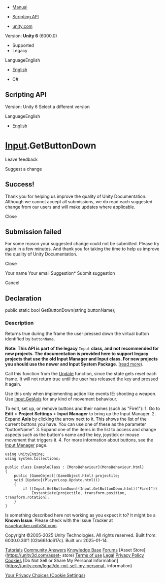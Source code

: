 [ ]()

  * [Manual](../Manual/index.html)
  * [Scripting API](../ScriptReference/index.html)

  * [unity.com](https://unity.com/)

Version: **Unity 6** (6000.0)

  * Supported
  * Legacy

LanguageEnglish

  * [English]()

  * C#

[ ](https://docs.unity3d.com)

## Scripting API

Version: Unity 6 Select a different version

LanguageEnglish

  * [English]()

#  [Input](Input.html).GetButtonDown

Leave feedback

Suggest a change

## Success!

Thank you for helping us improve the quality of Unity Documentation. Although
we cannot accept all submissions, we do read each suggested change from our
users and will make updates where applicable.

Close

## Submission failed

For some reason your suggested change could not be submitted. Please <a>try
again</a> in a few minutes. And thank you for taking the time to help us
improve the quality of Unity Documentation.

Close

Your name Your email Suggestion* Submit suggestion

Cancel

[ ]()

## Declaration

public static bool GetButtonDown(string buttonName);

### Description

Returns true during the frame the user pressed down the virtual button
identified by `buttonName`.

**Note: This API is part of the legacy** `Input` **class, and not recommended
for new projects. The documentation is provided here to support legacy
projects that use the old Input Manager and Input class. For new projects you
should use the newer and Input System Package**. ([read
more](../Manual/Input.html)).  
  
Call this function from the [Update](MonoBehaviour.Update.html) function,
since the state gets reset each frame. It will not return true until the user
has released the key and pressed it again.  
  
Use this only when implementing action like events IE: shooting a weapon.  
Use [Input.GetAxis](Input.GetAxis.html) for any kind of movement behaviour.  
  
To edit, set up, or remove buttons and their names (such as "Fire1"): 1\. Go
to **Edit** > **Project Settings** > **Input Manager** to bring up the Input
Manager. 2\. Expand **Axis** by clicking the arrow next to it. This shows the
list of the current buttons you have. You can use one of these as the
parameter "buttonName". 3\. Expand one of the items in the list to access and
change aspects such as the button's name and the key, joystick or mouse
movement that triggers it. 4\. For more information about buttons, see the
[Input Manager](../Manual/class-InputManager.html) page.

    
    
    using UnityEngine;
    using System.Collections;  
      
    public class ExampleClass : [MonoBehaviour](MonoBehaviour.html)
    {
        public [GameObject](GameObject.html) projectile;
        void [Update](PlayerLoop.Update.html)()
        {
            if ([Input.GetButtonDown](Input.GetButtonDown.html)("Fire1"))
                Instantiate(projectile, transform.position, transform.rotation);
        }
    }
    

Is something described here not working as you expect it to? It might be a
**Known Issue**. Please check with the Issue Tracker at
[issuetracker.unity3d.com](https://issuetracker.unity3d.com).

Copyright ©2005-2025 Unity Technologies. All rights reserved. Built from:
6000.0.36f1 (02b661dc617c). Built on: 2025-01-14.

[Tutorials](https://unity3d.com/learn) [Community
Answers](https://answers.unity3d.com) [Knowledge
Base](https://support.unity3d.com/hc/en-us)
[Forums](https://forum.unity3d.com) [Asset Store](https://unity3d.com/asset-
store) [Terms of use](https://docs.unity3d.com/Manual/TermsOfUse.html)
[Legal](https://unity.com/legal) [Privacy
Policy](https://unity.com/legal/privacy-policy)
[Cookies](https://unity.com/legal/cookie-policy) [Do Not Sell or Share My
Personal Information](https://unity.com/legal/do-not-sell-my-personal-
information)

[Your Privacy Choices (Cookie Settings)](javascript:void\(0\);)

